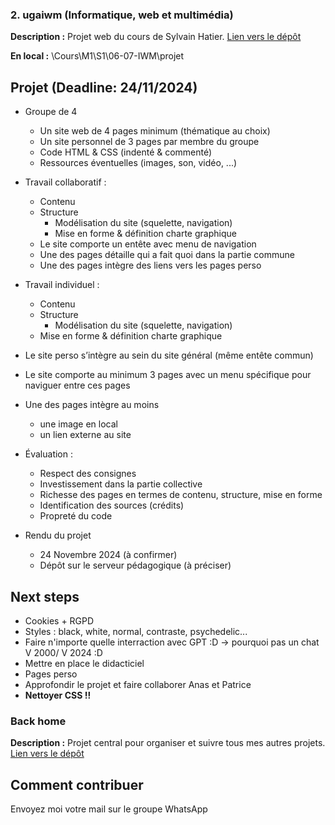 ### 2. ugaiwm (Informatique, web et multimédia)

**Description :** Projet web du cours de Sylvain Hatier.
[Lien vers le dépôt](https://github.com/ugadavid/ugaiwm)

**En local :** \Cours\M1\S1\06-07-IWM\projet

## Projet (Deadline: 24/11/2024)

- Groupe de 4

  - Un site web de 4 pages minimum (thématique au choix)
  - Un site personnel de 3 pages par membre du groupe
  - Code HTML & CSS (indenté & commenté)
  - Ressources éventuelles (images, son, vidéo, ...)

- Travail collaboratif :

  - Contenu
  - Structure
    - Modélisation du site (squelette, navigation)
    - Mise en forme & définition charte graphique
  - Le site comporte un entête avec menu de navigation
  - Une des pages détaille qui a fait quoi dans la partie commune
  - Une des pages intègre des liens vers les pages perso

- Travail individuel :
  - Contenu
  - Structure
    - Modélisation du site (squelette, navigation)
  - Mise en forme & définition charte graphique
- Le site perso s’intègre au sein du site général (même entête commun)
- Le site comporte au minimum 3 pages avec un menu spécifique pour naviguer entre ces pages
- Une des pages intègre au moins

  - une image en local
  - un lien externe au site

- Évaluation :

  - Respect des consignes
  - Investissement dans la partie collective
  - Richesse des pages en termes de contenu, structure, mise en forme
  - Identification des sources (crédits)
  - Propreté du code

- Rendu du projet
  - 24 Novembre 2024 (à confirmer)
  - Dépôt sur le serveur pédagogique (à préciser)

## Next steps

- Cookies + RGPD
- Styles : black, white, normal, contraste, psychedelic...
- Faire n'importe quelle interraction avec GPT :D -> pourquoi pas un chat V 2000/ V 2024 :D
- Mettre en place le didacticiel
- Pages perso
- Approfondir le projet et faire collaborer Anas et Patrice
- **Nettoyer CSS !!**

### Back home

**Description :** Projet central pour organiser et suivre tous mes autres projets.
[Lien vers le dépôt](https://github.com/ugadavid/project-manager)

## Comment contribuer

Envoyez moi votre mail sur le groupe WhatsApp
